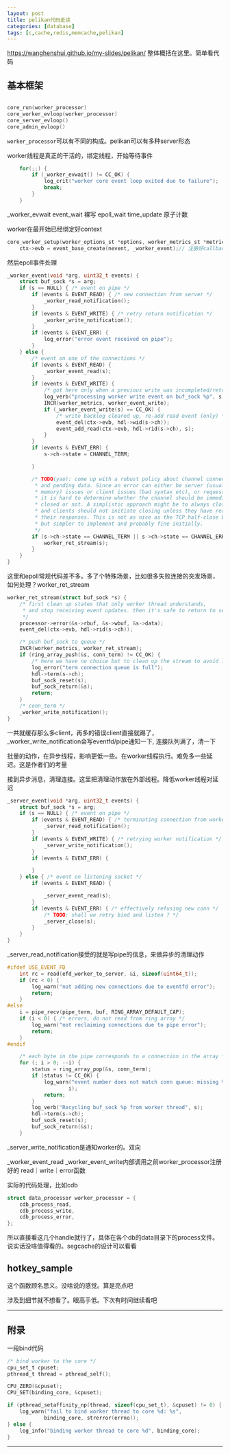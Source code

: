 ```yaml
---
layout: post
title: pelikan代码走读
categories: [database]
tags: [c,cache,redis,memcache,pelikan]
---
```

https://wanghenshui.github.io/my-slides/pelikan/ 整体概括在这里。简单看代码

<!-- more -->

## 基本框架

```c

core_run(worker_processor)
core_worker_evloop(worker_processor)
core_server_evloop()
core_admin_evloop()
```
`worker_processor`可以有不同的构成。pelikan可以有多种server形态

worker线程是真正的干活的，绑定线程，开始等待事件

```c
    for(;;) {
        if (_worker_evwait() != CC_OK) {
            log_crit("worker core event loop exited due to failure");
            break;
        }
    }

```

_worker_evwait
  event_wait 裸写 epoll_wait
  time_update 原子计数

worker在最开始已经绑定好context

```c
core_worker_setup(worker_options_st *options, worker_metrics_st *metrics)
    ctx->evb = event_base_create(nevent, _worker_event);// 注册好callback
```

然后epoll事件处理

```c
_worker_event(void *arg, uint32_t events) {
    struct buf_sock *s = arg;
    if (s == NULL) { /* event on pipe */
        if (events & EVENT_READ) { /* new connection from server */
            _worker_read_notification();
        }
        if (events & EVENT_WRITE) { /* retry return notification */
            _worker_write_notification();
        }
        if (events & EVENT_ERR) {
            log_error("error event received on pipe");
        }
    } else {
        /* event on one of the connections */
        if (events & EVENT_READ) {
            _worker_event_read(s);
        }
        if (events & EVENT_WRITE) {
            /* got here only when a previous write was incompleted/retried */
            log_verb("processing worker write event on buf_sock %p", s);
            INCR(worker_metrics, worker_event_write);
            if (_worker_event_write(s) == CC_OK) {
                /* write backlog cleared up, re-add read event (only) */
                event_del(ctx->evb, hdl->wid(s->ch));
                event_add_read(ctx->evb, hdl->rid(s->ch), s);
            }
        }
        if (events & EVENT_ERR) {
            s->ch->state = CHANNEL_TERM;

        }

        /* TODO(yao): come up with a robust policy about channel connection
         * and pending data. Since an error can either be server (usually
         * memory) issues or client issues (bad syntax etc), or requested (quit)
         * it is hard to determine whether the channel should be immediately
         * closed or not. A simplistic approach might be to always close asap,
         * and clients should not initiate closing unless they have received all
         * their responses. This is not as nice as the TCP half-close behavior,
         * but simpler to implement and probably fine initially.
         */
        if (s->ch->state == CHANNEL_TERM || s->ch->state == CHANNEL_ERROR) {
            worker_ret_stream(s);
        }
    }
}
```

这里和epoll常规代码差不多。多了个特殊场景，比如很多失败连接的突发场景，如何处理？worker_ret_stream

```c
worker_ret_stream(struct buf_sock *s) {
    /* first clean up states that only worker thread understands,
     * and stop receiving event updates. then it's safe to return to server
     */
    processor->error(&s->rbuf, &s->wbuf, &s->data);
    event_del(ctx->evb, hdl->rid(s->ch));

    /* push buf_sock to queue */
    INCR(worker_metrics, worker_ret_stream);
    if (ring_array_push(&s, conn_term) != CC_OK) {
        /* here we have no choice but to clean up the stream to avoid leak */
        log_error("term connection queue is full");
        hdl->term(s->ch);
        buf_sock_reset(s);
        buf_sock_return(&s);
        return;
    }
    /* conn_term */
    _worker_write_notification();
}
```
一共就缓存那么多client，再多的错误client直接就踢了，_worker_write_notification会写eventfd/pipe通知一下, 连接队列满了，清一下

批量的动作，在异步线程，影响更低一些。在worker线程执行。难免多一些延迟。这是作者们的考量

接到异步消息，清理连接。这里把清理动作放在外部线程。降低worker线程对延迟

```c
_server_event(void *arg, uint32_t events) {
    struct buf_sock *s = arg;
    if (s == NULL) { /* event on pipe */
        if (events & EVENT_READ) { /* terminating connection from worker */
            _server_read_notification();
        }
        if (events & EVENT_WRITE) { /* retrying worker notification */
            _server_write_notification();
        }
        if (events & EVENT_ERR) {

        }
    } else { /* event on listening socket */
        if (events & EVENT_READ) {

            _server_event_read(s);
        }
        if (events & EVENT_ERR) { /* effectively refusing new conn */
            /* TODO: shall we retry bind and listen ? */
            _server_close(s);
        }
    }
}
```
_server_read_notification接受的就是写pipe的信息，来做异步的清理动作

```c
#ifdef USE_EVENT_FD
    int rc = read(efd_worker_to_server, &i, sizeof(uint64_t));
    if (rc < 0) {
        log_warn("not adding new connections due to eventfd error");
        return;
    }
#else
    i = pipe_recv(pipe_term, buf, RING_ARRAY_DEFAULT_CAP);
    if (i < 0) { /* errors, do not read from ring array */
        log_warn("not reclaiming connections due to pipe error");
        return;
    }
#endif

    /* each byte in the pipe corresponds to a connection in the array */
    for (; i > 0; --i) {
        status = ring_array_pop(&s, conn_term);
        if (status != CC_OK) {
            log_warn("event number does not match conn queue: missing %d conns",
                    i);
            return;
        }
        log_verb("Recycling buf_sock %p from worker thread", s);
        hdl->term(s->ch);
        buf_sock_reset(s);
        buf_sock_return(&s);
    }
```

_server_write_notification是通知worker的。双向

_worker_event_read _worker_event_write内部调用之前worker_processor注册好的 read｜write｜error函数



实际的代码处理，比如cdb
```c
struct data_processor worker_processor = {
    cdb_process_read,
    cdb_process_write,
    cdb_process_error,
};
```
所以直接看这几个handle就行了，具体在各个db的data目录下的process文件。说实话没啥值得看的。segcache的设计可以看看


## hotkey_sample

这个函数顾名思义。没啥说的感觉。算是亮点吧

涉及到细节就不想看了。眼高手低。下次有时间继续看吧

---
## 附录
一段bind代码
```c
/* bind worker to the core */
cpu_set_t cpuset;
pthread_t thread = pthread_self();

CPU_ZERO(&cpuset);
CPU_SET(binding_core, &cpuset);

if (pthread_setaffinity_np(thread, sizeof(cpu_set_t), &cpuset) != 0) {
    log_warn("fail to bind worker thread to core %d: %s",
            binding_core, strerror(errno));
} else {
    log_info("binding worker thread to core %d", binding_core);
}
```
---


